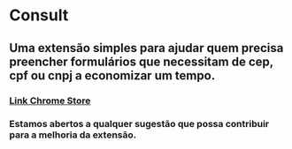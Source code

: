 # Consult

## Uma extensão simples para ajudar quem precisa preencher formulários que necessitam de cep, cpf ou cnpj a economizar um tempo.

### [Link Chrome Store](https://chrome.google.com/webstore/detail/consult/epmjcnlehmkofajomegdimfibkhmgjef?hl=pt-BR&authuser=0)

### Estamos abertos a qualquer sugestão que possa contribuir para a melhoria da extensão.